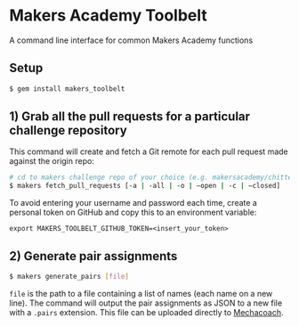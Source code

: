 # Makers Academy Toolbelt
A command line interface for common Makers Academy functions

## Setup

```sh
$ gem install makers_toolbelt
```

## 1) Grab all the pull requests for a particular challenge repository
This command will create and fetch a Git remote for each pull request made against the origin repo:

```sh
# cd to makers challenge repo of your choice (e.g. makersacademy/chitter_challenge )
$ makers fetch_pull_requests [-a | -all | -o | —open | -c | —closed]
```

To avoid entering your username and password each time, create a personal token on GitHub and copy this to an environment variable:
```
export MAKERS_TOOLBELT_GITHUB_TOKEN=<insert_your_token>
```

## 2) Generate pair assignments

```sh
$ makers generate_pairs [file]
```
`file` is the path to a file containing a list of names (each name on a new line).  The command will output the pair assignments as JSON to a new file with a `.pairs` extension.  This file can be uploaded directly to [Mechacoach](http://mechacoach.herokuapp.com/pairs/load).
